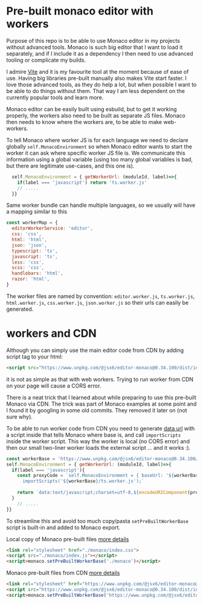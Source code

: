 # Pre-built monaco editor with workers

Purpose of this repo is to be able to use Monaco editor in my projects without advanced tools.
Monaco is such big editor that I want to load it separately, and if I include it as a dependency
I then need to use advanced tooling or complicate my builds. 

I admire [Vite](https://vitejs.dev/) and it is my favourite tool at the moment because of ease of use. Having big libraries pre-built manually also makes Vite start faster. I love those advanced tools, as they do help a lot, but when possible I want to be able to do things without them. That way I am less dependent on the currently popular tools and learn more.

Monaco editor can be easily built using esbuild, but to get it working properly,  the workers also need to be built as separate JS files. Monaco then needs to know where the workers are, to be able to make web-workers.

To tell Monaco where worker JS is for each language we need to declare globally `self.MonacoEnvironment` so when Monaco editor wants to start the worker it can ask where specific worker JS file is. We communicate this information using a global variable (using too many global variables is bad, but there are legitimate use-cases, and this one is).

```js
  self.MonacoEnvironment = { getWorkerUrl: (moduleId, label)=>{
    if(label === 'javascript') return 'ts.worker.js'
    // .....
  }}
```

Same worker bundle can handle multiple languages, so we usually will have a mapping similar to this

```js
const workerMap = {
  editorWorkerService: 'editor',
  css: 'css',
  html: 'html',
  json: 'json',
  typescript: 'ts',
  javascript: 'ts',
  less: 'css',
  scss: 'css',
  handlebars: 'html',
  razor: 'html',
}
```

The worker files are named by convention: `editor.worker.js`, `ts.worker.js`, `html.worker.js`, `css.worker.js`, `json.worker.js` so their urls can easily be generated.

# workers and CDN

Although you can simply use the main editor code from CDN by adding script tag to your html: 

```html
<script src="https://www.unpkg.com/@jsx6/editor-monaco@0.34.100/dist/index.js"></script>
```

it is not as simple as that with web workers. Trying to run worker from CDN on your page will cause a CORS error.

There is a neat trick that I learned about while preparing to use this pre-built Monaco via CDN. The trick was part of Monaco examples at some point and I found it by googling in some old commits. They removed it later on (not sure why).

To be able to run worker code from CDN you need to generate [data url](https://developer.mozilla.org/en-US/docs/Web/HTTP/Basics_of_HTTP/Data_URLs) with a script inside that tells Monaco where base is, and call `importScripts` inside the worker script. This way the worker is local (no CORS error) and then our small two-liner worker loads the external script ... and it works :).

```js
const workerBase = 'https://www.unpkg.com/@jsx6/editor-monaco@0.34.100/dist/'
self.MonacoEnvironment = { getWorkerUrl: (moduleId, label)=>{
  if(label === 'javascript'){
    const proxyCode = `self.MonacoEnvironment = { baseUrl: '${workerBase}'};
      importScripts('${workerBase}/ts.worker.js');`
        
    return `data:text/javascript;charset=utf-8,${encodeURIComponent(proxyCode)}`
  } 
    // .....
}}
```

To streamline this and avoid too much copy/pasta `setPreBuiltWorkerBase` script is built-in and added to Monaco export.

Local copy of Monaco pre-built files [more details](monaco.local.md)
```html
<link rel="stylesheet" href="./monaco/index.css">
<script src="./monaco/index.js"></script>
<script>monaco.setPreBuiltWorkerBase('./monaco')</script>
```

Monaco pre-built files from CDN [more details](monaco.cdn.md)
```html
<link rel="stylesheet" href="https://www.unpkg.com/@jsx6/editor-monaco@0.34.100/dist/index.css">
<script src="https://www.unpkg.com/@jsx6/editor-monaco@0.34.100/dist/index.js"></script>
<script>monaco.setPreBuiltWorkerBase('https://www.unpkg.com/@jsx6/editor-monaco@0.34.100/dist', true)</script>
```



